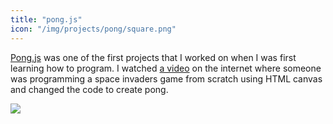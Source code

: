 ```yaml
---
title: "pong.js"
icon: "/img/projects/pong/square.png"
---
```


[Pong.js](https://github.com/Spaghet/pong.js) was one of the first projects that I worked on when I was first learning how to program.
I watched [a video](https://vimeo.com/105955605) on the internet where someone was programming a space invaders game from scratch using HTML canvas and changed the code to create pong.

![](/img/projects/pong/canvas.png)
